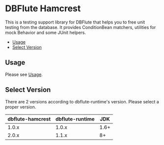 DBFlute Hamcrest
================

This is a testing support library for DBFlute that helps you to free unit
testing from the database. It provides ConditionBean matchers, utilities for
mock Behavior and some JUnit helpers.

- [Usage](#usage)
- [Select Version](#versions)

<a name="usage"></a>Usage
------------------------

Please see [Usage](usage.html).


<a name="versions"></a>Select Version
-------------------

There are 2 versions according to dbflute-runtime's version.
Please select a proper version.

|dbflute-hamcrest|dbflute-runtime|JDK|
|---------------|---------------|---|
|1.0.x|1.0.x|1.6+|
|2.0.x|1.1.x|8+  |
